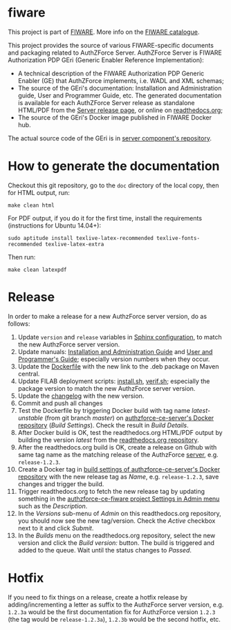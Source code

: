 # fiware
This project is part of [FIWARE](https://www.fiware.org). More info on the [FIWARE catalogue](http://catalogue.fiware.org/enablers/authorization-pdp-authzforce).

This project provides the source of various FIWARE-specific documents and packaging related to AuthZForce Server. AuthZForce Server is FIWARE Authorization PDP GEri (Generic Enabler Reference Implementation):
- A technical description of the FIWARE Authorization PDP Generic Enabler (GE) that AuthZForce implements, i.e. WADL and XML schemas;
- The source of the GEri's documentation: Installation and Administration guide, User and Programmer Guide, etc. The generated documentation is available for each AuthZForce Server release as standalone HTML/PDF from the [Server release page](https://github.com/authzforce/server/releases), or online on [readthedocs.org](http://readthedocs.org/projects/authzforce-ce-fiware/versions/);
- The source of the GEri's Docker image published in FIWARE Docker hub.

The actual source code of the GEri is in [server component's repository](https://github.com/authzforce/server).

# How to generate the documentation
Checkout this git repository, go to the `doc` directory of the local copy, then
for HTML output, run: 

 ```shell
 make clean html
 ```

For PDF output, if you do it for the first time, install the requirements (instructions for Ubuntu 14.04+):
 ```shell
 sudo aptitude install texlive-latex-recommended texlive-fonts-recommended texlive-latex-extra
 ```
Then run:

```shell
make clean latexpdf
```

# Release

In order to make a release for a new AuthzForce server version, do as follows:

1. Update `version` and `release` variables in [Sphinx configuration](doc/conf.py), to match the new AuthzForce server version.
1. Update manuals: [Installation and Administration Guide](doc/InstallationAndAdministrationGuide.rst) and [User and Programmer's Guide](doc/UserAndProgrammersGuide.rst); especially version numbers when they occur.
1. Update the [Dockerfile](docker/Dockerfile) with the new link to the .deb package on Maven central.
1. Update FILAB deployment scripts: [install.sh](filab.deploy/install.sh), [verif.sh](filab.deploy/verif.sh); especially the package version to match the new AuthzForce server version.
1. Update the [changelog](CHANGELOG.md) with the new version.
1. Commit and push all changes
1. Test the Dockerfile by triggering Docker build with tag name *latest-unstable* (from git branch *master*) on [authzforce-ce-server's Docker repository](https://hub.docker.com/r/fiware/authzforce-ce-server/) (*Build Settings*). Check the result in *Build Details*.
1. After Docker build is OK, test the readthedocs.org HTML/PDF output by building the version *latest* from the [readthedocs.org repository](https://readthedocs.org/projects/authzforce-ce-fiware/builds/).
1. After the readthedocs.org build is OK, create a release on Github with same tag name as the matching release of the AuthzForce [server](https://github.com/authzforce/server/releases/latest), e.g. `release-1.2.3`.
1. Create a Docker tag in [build settings of authzforce-ce-server's Docker repository](https://hub.docker.com/r/fiware/authzforce-ce-server/) with the new release tag as *Name*, e.g. `release-1.2.3`, save changes and trigger the build.
1. Trigger readthedocs.org to fetch the new release tag by updating something in the [authzforce-ce-fiware project Settings in Admin menu](https://readthedocs.org/dashboard/authzforce-ce-fiware/edit/) such as the *Description*. 
1. In the *Versions* sub-menu of *Admin* on this readthedocs.org repository, you should now see the new tag/version. Check the *Active* checkbox next to it and click *Submit*.
1. In the *Builds* menu on the readthedocs.org repository, select the new version and click the *Build version:* button. The build is triggered and added to the queue. Wait until the status changes to *Passed*. 


# Hotfix
If you need to fix things on a release, create a hotfix release by adding/incrementing a letter as suffix to the AuthzForce server version, e.g. `1.2.3a` would be the first documentation fix for AuthzForce version `1.2.3` (the tag would be `release-1.2.3a`), `1.2.3b` would be the second hotfix, etc.

